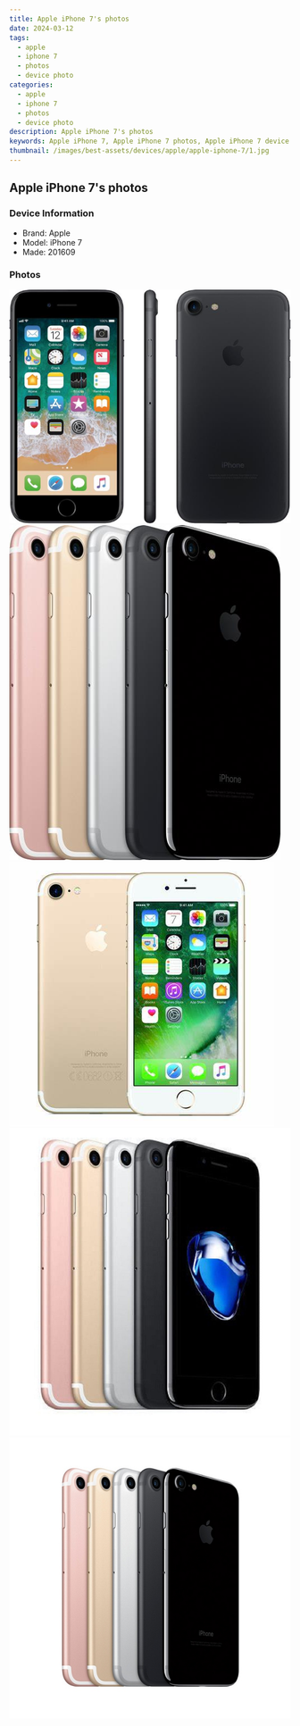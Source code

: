 ```yaml
---
title: Apple iPhone 7's photos
date: 2024-03-12
tags: 
  - apple
  - iphone 7
  - photos
  - device photo
categories: 
  - apple
  - iphone 7
  - photos
  - device photo
description: Apple iPhone 7's photos
keywords: Apple iPhone 7, Apple iPhone 7 photos, Apple iPhone 7 device photo
thumbnail: /images/best-assets/devices/apple/apple-iphone-7/1.jpg
---
```


## Apple iPhone 7's photos

### Device Information

- Brand: Apple
- Model: iPhone 7
- Made: 201609

### Photos

![/images/best-assets/devices/apple/apple-iphone-7/1.jpg](/images/best-assets/devices/apple/apple-iphone-7/1.jpg)
![/images/best-assets/devices/apple/apple-iphone-7/2.jpg](/images/best-assets/devices/apple/apple-iphone-7/2.jpg)
![/images/best-assets/devices/apple/apple-iphone-7/3.jpg](/images/best-assets/devices/apple/apple-iphone-7/3.jpg)
![/images/best-assets/devices/apple/apple-iphone-7/4.jpg](/images/best-assets/devices/apple/apple-iphone-7/4.jpg)
![/images/best-assets/devices/apple/apple-iphone-7/5.jpg](/images/best-assets/devices/apple/apple-iphone-7/5.jpg)
